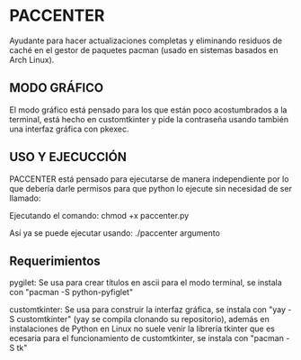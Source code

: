 # PACCENTER

Ayudante para hacer actualizaciones completas y eliminando residuos de caché en el gestor de paquetes pacman (usado en sistemas basados en Arch Linux).

## MODO GRÁFICO

El modo gráfico está pensado para los que están poco acostumbrados a la terminal, está hecho en customtkinter y pide la contraseña usando también una interfaz gráfica con pkexec.

## USO Y EJECUCCIÓN

PACCENTER está pensado para ejecutarse de manera independiente por lo que debería darle permisos para que python lo ejecute sin necesidad de ser llamado:

Ejecutando el comando: chmod +x paccenter.py

Así ya se puede ejecutar usando: ./paccenter argumento

## Requerimientos

pygilet: Se usa para crear títulos en ascii para el modo terminal, se instala con "pacman -S python-pyfiglet"

customtkinter: Se usa para construir la interfaz gráfica, se instala con "yay -S customtkinter" (yay se compila clonando su repositorio), además en instalaciones de Python en Linux no suele venir la librería tkinter que es ecesaria para el funcionamiento de customtkinter, se instala con "pacman -S tk"